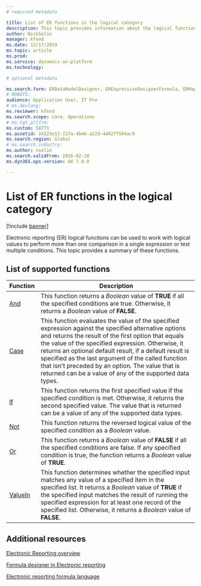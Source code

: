 ```yaml
---
# required metadata

title: List of ER functions in the logical category
description: This topic provides information about the logical functions that are supported in Electronic reporting (ER).
author: NickSelin
manager: kfend
ms.date: 12/17/2019
ms.topic: article
ms.prod: 
ms.service: dynamics-ax-platform
ms.technology: 

# optional metadata

ms.search.form: ERDataModelDesigner, ERExpressionDesignerFormula, ERMappedFormatDesigner, ERModelMappingDesigner
# ROBOTS: 
audience: Application User, IT Pro
# ms.devlang: 
ms.reviewer: kfend
ms.search.scope: Core, Operations
# ms.tgt_pltfrm: 
ms.custom: 58771
ms.assetid: 24223e13-727a-4be6-a22d-4d427f504ac9
ms.search.region: Global
# ms.search.industry: 
ms.author: nselin
ms.search.validFrom: 2016-02-28
ms.dyn365.ops.version: AX 7.0.0

---
```


# List of ER functions in the logical category

[!include [banner](../includes/banner.md)]

Electronic reporting (ER) logical functions can be used to work with logical values to perform more than one comparison in a single expression or test multiple conditions. This topic provides a summary of these functions.

## List of supported functions

| Function | Description |
|----------|-------------|
| [And](er-functions-logical-and.md)                       | This function returns a *Boolean* value of **TRUE** if all the specified conditions are true. Otherwise, it returns a *Boolean* value of **FALSE**. |
| [Case](er-functions-logical-case.md)                     | This function evaluates the value of the specified expression against the specified alternative options and returns the result of the first option that equals the value of the specified expression. Otherwise, it returns an optional default result, if a default result is specified as the last argument of the called function that isn't preceded by an option. The value that is returned can be a value of any of the supported data types. |
| [If](er-functions-logical-if.md)                         | This function returns the first specified value if the specified condition is met. Otherwise, it returns the second specified value. The value that is returned can be a value of any of the supported data types. |
| [Not](er-functions-logical-not.md)                       | This function returns the reversed logical value of the specified condition as a *Boolean* value. |
| [Or](er-functions-logical-or.md)                         | This function returns a *Boolean* value of **FALSE** if all the specified conditions are false. If any specified condition is true, the function returns a *Boolean* value of **TRUE**. |
| [ValueIn](er-functions-logical-valuein.md)               | This function determines whether the specified input matches any value of a specified item in the specified list. It returns a *Boolean* value of **TRUE** if the specified input matches the result of running the specified expression for at least one record of the specified list. Otherwise, it returns a *Boolean* value of **FALSE**. |

## Additional resources

[Electronic Reporting overview](general-electronic-reporting.md)

[Formula designer in Electronic reporting](general-electronic-reporting-formula-designer.md)

[Electronic reporting formula language](er-formula-language.md)
